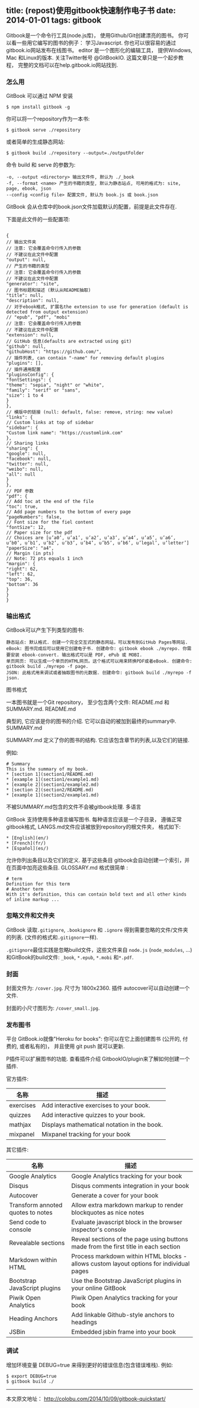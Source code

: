 title: (repost)使用gitbook快速制作电子书
date: 2014-01-01
tags: gitbook
---

Gitbook是一个命令行工具(node.js库)， 使用Github/Git创建漂亮的图书。 你可以看一些用它编写的图书的例子： 学习Javascript. 你也可以很容易的通过gitbook.io网站发布在线图书。 editor 是一个图形化的编辑工具， 提供Windows, Mac 和Linux的版本. 关注Twitter帐号 @GitBookIO. 这篇文章只是一个起步教程， 完整的文档可以在help.gitbook.io网站找到. 

<!--more-->

### 怎么用
GitBook 可以通过 NPM 安装

    $ npm install gitbook -g

你可以将一个repository作为一本书:

    $ gitbook serve ./repository

或者简单的生成静态网站:

    $ gitbook build ./repository --output=./outputFolder

命令 build 和 serve 的参数为:

    -o, --output <directory> 输出文件件, 默认为 ./_book
    -f, --format <name> 产生的书籍的类型, 默认为静态站点, 可用的格式为: site, page, ebook, json
    --config <config file> 配置文件, 默认为 book.js 或 book.json

GitBook 会从仓库中的book.json文件加载默认的配置，前提是此文件存在.

下面是此文件的一些配置项:
```

{
// 输出文件夹
// 注意: 它会覆盖命令行传入的参数
// 不建议在此文件中配置
"output": null,
// 产生的书籍的类型
// 注意: 它会覆盖命令行传入的参数
// 不建议在此文件中配置
"generator": "site",
// 图书标题和描述 (默认从README抽取)
"title": null,
"description": null,
// 对于ebook格式, 扩展名the extension to use for generation (default is detected from output extension)
// "epub", "pdf", "mobi"
// 注意: 它会覆盖命令行传入的参数
// 不建议在此文件中配置
"extension": null,
// GitHub 信息(defaults are extracted using git)
"github": null,
"githubHost": "https://github.com/",
// 插件列表, can contain "-name" for removing default plugins
"plugins": [],
// 插件通用配置
"pluginsConfig": {
"fontSettings": {
"theme": "sepia", "night" or "white",
"family": "serif" or "sans",
"size": 1 to 4
}
},
// 模版中的链接 (null: default, false: remove, string: new value)
"links": {
// Custom links at top of sidebar
"sidebar": {
"Custom link name": "https://customlink.com"
},
// Sharing links
"sharing": {
"google": null,
"facebook": null,
"twitter": null,
"weibo": null,
"all": null
}
},
// PDF 参数
"pdf": {
// Add toc at the end of the file
"toc": true,
// Add page numbers to the bottom of every page
"pageNumbers": false,
// Font size for the fiel content
"fontSize": 12,
// Paper size for the pdf
// Choices are [u’a0’, u’a1’, u’a2’, u’a3’, u’a4’, u’a5’, u’a6’, u’b0’, u’b1’, u’b2’, u’b3’, u’b4’, u’b5’, u’b6’, u’legal’, u’letter’]
"paperSize": "a4",
// Margin (in pts)
// Note: 72 pts equals 1 inch
"margin": {
"right": 62,
"left": 62,
"top": 36,
"bottom": 36
}
}
}
```

### 输出格式

GitBook可以产生下列类型的图书:

    静态站点: 默认格式. 创建一个完全交互式的静态网站，可以发布到GitHub Pages等网站.
    eBook: 图书完成后可以使用它创建电子书. 创建命令: gitbook ebook ./myrepo. 你需要安装 ebook-convert. 输出格式可以是 PDF, ePub 或 MOBI.
    单页网页: 可以生成一个单页的HTML网页。这个格式可以用来转换PDF或者eBook. 创建命令: gitbook build ./myrepo -f page.
    JSON: 此格式用来调试或者抽取图书的元数据. 创建命令: gitbook build ./myrepo -f json.

图书格式

一本图书就是一个Git repository， 至少包含两个文件: README.md 和 SUMMARY.md.
README.md

典型的, 它应该是你的图书的介绍. 它可以自动的被加到最终的summary中.
SUMMARY.md

SUMMARY.md 定义了你的图书的结构. 它应该包含章节的列表,以及它们的链接.

例如:

```
# Summary
This is the summary of my book.
* [section 1](section1/README.md)
* [example 1](section1/example1.md)
* [example 2](section1/example2.md)
* [section 2](section2/README.md)
* [example 1](section2/example1.md)
```

不被SUMMARY.md包含的文件不会被gitbook处理.
多语言

GitBook 支持使用多种语言编写图书. 每种语言应该是一个子目录， 遵循正常gitbook格式, LANGS.md文件应该被放到repository的根文件夹， 格式如下:

```
* [English](en/)
* [French](fr/)
* [Español](es/)
```

允许你列出条目以及它们的定义. 基于这些条目 gitbook会自动创建一个索引，并在页面中加亮这些条目.
GLOSSARY.md 格式很简单 :
```
# term
Definition for this term
# Another term
With it's definition, this can contain bold text and all other kinds of inline markup ...
```

### 忽略文件和文件夹

GitBook 读取`.gitignore`, `.bookignore` 和 `.ignore` 得到需要忽略的文件/文件夹的列表. (文件的格式和`.gitignore`一样).

`.gitignore`最佳实践是忽略build文件，这些文件来自 `node.js` (`node_modules`, ...) 和GitBook的build文件: `_book`, `*.epub`, `*.mobi` 和`*.pdf`.

### 封面

封面文件为: `/cover.jpg`. 尺寸为 1800x2360. 插件 autocover可以自动创建一个文件.

封面的小尺寸图形为: `/cover_small.jpg`.

### 发布图书

平台 GitBook.io就像"Heroku for books": 你可以在它上面创建图书 (公开的, 付费的, 或者私有的)， 并且使用 git push 就可以更新.

P插件可以扩展图书的功能. 查看插件介绍 GitbookIO/plugin来了解如何创建一个插件.

官方插件:

|名称 |	描述 |
|------|-----|
|exercises |	Add interactive exercises to your book. |	
|quizzes  |		Add interactive quizzes to your book. |	
|mathjax  |		Displays mathematical notation in the book. |	
|mixpanel  |		Mixpanel tracking for your book |	
其它插件:

 |	名称  |		描述 |	
 |------|-----|
 |	Google Analytics  |		Google Analytics tracking for your book
 |	Disqus  |		Disqus comments integration in your book
 |	Autocover  |		Generate a cover for your book
 |	Transform annoted quotes to notes |	 	Allow extra markdown markup to render blockquotes as nice notes
 |	Send code to console  |		Evaluate javascript block in the browser inspector's console
 |	Revealable sections  |		Reveal sections of the page using buttons made from the first title in each section
 |	Markdown within HTML  |		Process markdown within HTML blocks - allows custom layout options for individual pages
 |	Bootstrap JavaScript plugins  |		Use the Bootstrap JavaScript plugins in your online GitBook
 |	Piwik Open Analytics  |		Piwik Open Analytics tracking for your book
 |	Heading Anchors  |		Add linkable Github-style anchors to headings
 |	JSBin 	 |	Embedded jsbin frame into your book

### 调试

增加环境变量 DEBUG=true 来得到更好的错误信息(包含错误堆栈). 例如:

```
$ export DEBUG=true
$ gitbook build ./
```
--------
本文原文地址： <http://colobu.com/2014/10/09/gitbook-quickstart/>
